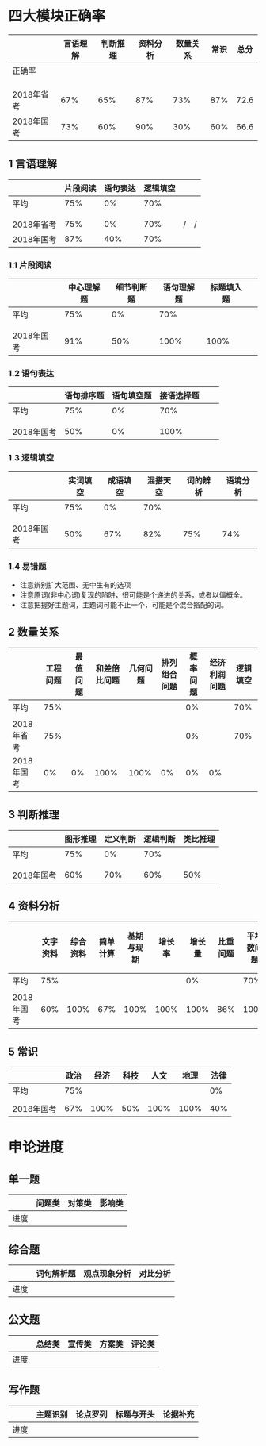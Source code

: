 # 四大模块正确率

|            | 言语理解 | 判断推理 | 资料分析 | 数量关系 | 常识 | 总分 |
| ---------- | -------- | -------- | -------- | -------- | ---- | ---- |
| 正确率     |          |          |          |          |      |      |
|            |          |          |          |          |      |      |
|            |          |          |          |          |      |      |
|            |          |          |          |          |      |      |
| 2018年省考 | 67%      | 65%      | 87%      | 73%      | 87%  | 72.6 |
| 2018年国考 | 73%      | 60%      | 90%      | 30%      | 60%  | 66.6 |

## 1 言语理解

|            | 片段阅读 | 语句表达 | 逻辑填空 |      |      |
| ---------- | -------- | -------- | -------- | ---- | ---- |
| 平均       | 75%      | 0%       | 70%      |      |      |
|            |          |          |          |      |      |
|            |          |          |          |      |      |
| 2018年省考 | 75%      | 0%       | 70%      | /    | /    |
| 2018年国考 | 87%      | 40%      | 70%      |      |      |



### 1.1 片段阅读

|            | 中心理解题 | 细节判断题 | 语句理解题 | 标题填入题 |      |
| ---------- | ---------- | ---------- | ---------- | ---------- | ---- |
| 平均       | 75%        | 0%         | 70%        |            |      |
|            |            |            |            |            |      |
|            |            |            |            |            |      |
| 2018年国考 | 91%        | 50%        | 100%       | 100%       |      |



### 1.2 语句表达

|            | 语句排序题 | 语句填空题 | 接语选择题 |      |      |
| ---------- | ---------- | ---------- | ---------- | ---- | ---- |
| 平均       | 75%        | 0%         | 70%        |      |      |
|            |            |            |            |      |      |
|            |            |            |            |      |      |
| 2018年国考 | 50%        | 0%         | 100%       |      |      |



### 1.3 逻辑填空    

|            | 实词填空 | 成语填空 | 混搭天空 | 词的辨析 | 语境分析 |
| ---------- | -------- | -------- | -------- | -------- | -------- |
| 平均       | 75%      | 0%       | 70%      |          |          |
|            |          |          |          |          |          |
|            |          |          |          |          |          |
| 2018年国考 | 50%      | 67%      | 82%      | 75%      | 74%      |



### 1.4 易错题

- 注意辨别扩大范围、无中生有的选项
- 注意原词(非中心词)复现的陷阱，很可能是个递进的关系，或者以偏概全。
- 注意把握好主题词，主题词可能不止一个，可能是个混合搭配的词。





## 2 数量关系

|            | 工程问题 | 最值问题 | 和差倍比问题 | 几何问题 | 排列组合问题 | 概率问题 | 经济利润问题 | 逻辑填空 |
| ---------- | -------- | -------- | ------------ | -------- | ------------ | -------- | ------------ | -------- |
| 平均       | 75%      |          |              |          |              | 0%       |              | 70%      |
|            |          |          |              |          |              |          |              |          |
| 2018年省考 | 75%      |          |              |          |              | 0%       |              | 70%      |
| 2018年国考 | 0%       | 0%       | 100%         | 100%     | 0%           | 0%       | 0%           |          |

## 3 判断推理

|            | 图形推理 | 定义判断 | 逻辑判断 | 类比推理 |
| ---------- | -------- | -------- | -------- | -------- |
| 平均       | 75%      | 0%       | 70%      |          |
|            |          |          |          |          |
|            |          |          |          |          |
| 2018年国考 | 60%      | 70%      | 60%      | 50%      |



## 4 资料分析

|            | 文字资料 | 综合资料 | 简单计算 | 基期与现期 | 增长率 | 增长量 | 比重问题 | 平均数问题 | 倍数与比值相关 | 综合分析 |
| ---------- | -------- | -------- | -------- | ---------- | ------ | ------ | -------- | ---------- | -------------- | -------- |
| 平均       | 75%      |          |          |            |        | 0%     |          | 70%        |                |          |
|            |          |          |          |            |        |        |          |            |                |          |
| 2018年国考 | 60%      | 100%     | 67%      | 100%       | 100%   | 100%   | 86%      | 100%       | 100%           | 100%     |

## 5 常识

|            | 政治 | 经济 | 科技 | 人文 | 地理 | 法律 |
| ---------- | ---- | ---- | ---- | ---- | ---- | ---- |
| 平均       | 75%  |      |      |      |      | 0%   |
|            |      |      |      |      |      |      |
| 2018年国考 | 67%  | 100% | 50%  | 100% | 100% | 40%  |



# 申论进度

## 单一题

|      | 问题类 | 对策类 | 影响类 |
| ---- | ------ | ------ | ------ |
| 进度 |        |        |        |

## 综合题

|      | 词句解析题 | 观点现象分析 | 对比分析 |
| ---- | ---------- | ------------ | -------- |
| 进度 |            |              |          |

## 公文题

|      | 总结类 | 宣传类 | 方案类 | 评论类 |
| ---- | ------ | ------ | ------ | ------ |
| 进度 |        |        |        |        |

## 写作题

|      | 主题识别 | 论点罗列 | 标题与开头 | 论据补充 |
| ---- | -------- | -------- | ---------- | -------- |
| 进度 |          |          |            |          |
